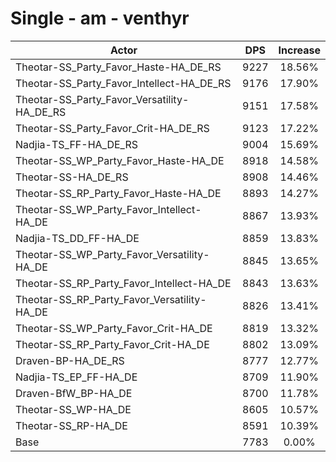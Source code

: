 # Single - am - venthyr
| Actor | DPS | Increase |
|---|:---:|:---:|
|Theotar-SS_Party_Favor_Haste-HA_DE_RS|9227|18.56%|
|Theotar-SS_Party_Favor_Intellect-HA_DE_RS|9176|17.90%|
|Theotar-SS_Party_Favor_Versatility-HA_DE_RS|9151|17.58%|
|Theotar-SS_Party_Favor_Crit-HA_DE_RS|9123|17.22%|
|Nadjia-TS_FF-HA_DE_RS|9004|15.69%|
|Theotar-SS_WP_Party_Favor_Haste-HA_DE|8918|14.58%|
|Theotar-SS-HA_DE_RS|8908|14.46%|
|Theotar-SS_RP_Party_Favor_Haste-HA_DE|8893|14.27%|
|Theotar-SS_WP_Party_Favor_Intellect-HA_DE|8867|13.93%|
|Nadjia-TS_DD_FF-HA_DE|8859|13.83%|
|Theotar-SS_WP_Party_Favor_Versatility-HA_DE|8845|13.65%|
|Theotar-SS_RP_Party_Favor_Intellect-HA_DE|8843|13.63%|
|Theotar-SS_RP_Party_Favor_Versatility-HA_DE|8826|13.41%|
|Theotar-SS_WP_Party_Favor_Crit-HA_DE|8819|13.32%|
|Theotar-SS_RP_Party_Favor_Crit-HA_DE|8802|13.09%|
|Draven-BP-HA_DE_RS|8777|12.77%|
|Nadjia-TS_EP_FF-HA_DE|8709|11.90%|
|Draven-BfW_BP-HA_DE|8700|11.78%|
|Theotar-SS_WP-HA_DE|8605|10.57%|
|Theotar-SS_RP-HA_DE|8591|10.39%|
|Base|7783|0.00%|
